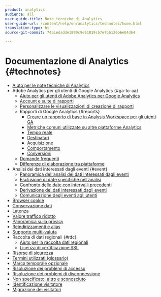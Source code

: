 ```yaml
---
product: analytics
audience: all
user-guide-title: Note tecniche di Analytics
user-guide-url: /content/help/en/analytics/technotes/home.html
translation-type: ht
source-git-commit: 74a1edadde1899c9e51019cb7e7bb120b6e04d64

---
```



# Documentazione di Analytics {#technotes}

+ [Aiuto per le note tecniche di Analytics](home.md)
+ Adobe Analytics per gli utenti di Google Analytics {#ga-to-aa}
   + [Aiuto per gli utenti di Adobe Analytics per Google Analytics](ga-to-aa/home.md)
   + [Account e suite di rapporti](ga-to-aa/accounts.md)
   + [Personalizzare le visualizzazioni di creazione di rapporti](ga-to-aa/customization.md)
   + Rapporti di Google Analytics {#reports}
      + [Creare un rapporto di base in Analysis Workspace per gli utenti GA](ga-to-aa/reports/create-report.md)
      + [Metriche comuni utilizzate su altre piattaforme Analytics](ga-to-aa/reports/common-metrics.md)
      + [Tempo reale](ga-to-aa/reports/realtime-reports.md)
      + [Destinatari](ga-to-aa/reports/audience-reports.md)
      + [Acquisizione](ga-to-aa/reports/acquisition-reports.md)
      + [Comportamento](ga-to-aa/reports/behavior-reports.md)
      + [Conversioni](ga-to-aa/reports/conversions-reports.md)
   + [Domande frequenti](ga-to-aa/faq.md)
   + [Differenze di elaborazione tra piattaforme](ga-to-aa/processing-differences.md)
+ Analisi dei dati interessati dagli eventi {#event}
   + [Panoramica dell’analisi dei dati interessati dagli eventi](event/overview.md)
   + [Esclusione di date specifiche nell’analisi](event/segments.md)
   + [Confronto delle date con intervalli precedenti](event/compare-dates.md)
   + [Derivazione dei dati interessati dagli eventi](event/calcmetrics.md)
   + [Comunicazione degli eventi agli utenti](event/communicate.md)
+ [Browser cookie](cookies.md)
+ [Conservazione dati](data-retention.md)
+ [Latenza](latency.md)
+ [Valore traffico ridotto](low-traffic.md)
+ [Panoramica sulla privacy](privacy-overview.md)
+ [Reindirizzamenti e alias](redirects.md)
+ [Supporto multi-valuta](multicurrency.md)
+ Raccolta di dati regionali {#rdc}
   + [Aiuto per la raccolta dati regionali](rdc/regional-data-collection.md)
   + [Licenza di certificazione SSL](rdc/ssl-cert-licensing.md)
+ [Risorse di sicurezza](security.md)
+ [Termini utilizzati (glossario)](terms.md)
+ [Marca temporale opzionale](timestamps-optional.md)
+ [Risoluzione dei problemi di accesso](troubleshoot-login.md)
+ [Risoluzione dei problemi di disconnessione](troubleshoot-sessions.md)
+ [Non specificato, altro e sconosciuto](unspecified.md)
+ [Identificazione visitatore](visitor-identification.md)
+ [Migrazione dei visitatori](visitor-migration.md)
